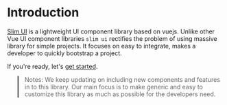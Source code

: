 # Introduction

<!-- there is no use in using massive library for simple projects. -->

[Slim UI](https://zerodha.com) is a lightweight UI component library based on vuejs. Unlike other Vue UI component libraries `slim ui` rectifies the problem of using massive library for simple projects. It focuses on easy to integrate, makes a developer to quickly bootstrap a project.

If you're ready, let's [get started](./installation.md).

> Notes: We keep updating on including new components and features in to this library. Our main focus is to make generic and easy to customize this library as much as possible for the developers need.

<style scoped>
blockquote {
  color: #666666 !important;
  border-left: 0.2rem solid #666666 !important;
}
</style>